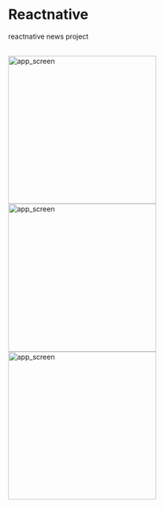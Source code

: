 # Reactnative
<p>reactnative news project</p><br />
<img src="https://iili.io/HLOe02p.png" alt="app_screen" width="300px"/><br />
<img src="https://iili.io/HLOegje.png" alt="app_screen" width="300px"/><br />
<img src="https://iili.io/HLOk9na.png" alt="app_screen" width="300px"/>

